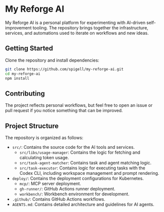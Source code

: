 # My Reforge AI

My Reforge AI is a personal platform for experimenting with AI-driven self-improvement tooling. The repository brings together the infrastructure, services, and automations used to iterate on workflows and new ideas.

## Getting Started

Clone the repository and install dependencies:

```bash
git clone https://github.com/spigell/my-reforge-ai.git
cd my-reforge-ai
npm install
```

## Contributing

The project reflects personal workflows, but feel free to open an issue or pull request if you notice something that can be improved.

## Project Structure

The repository is organized as follows:

- `src/`: Contains the source code for the AI tools and services.
  - `src/libs/usage-manager`: Contains the logic for fetching and calculating token usage.
  - `src/task-agent-matcher`: Contains task and agent matching logic.
  - `src/task-executor`: Contains logic for executing tasks with the Codex CLI, including workspace management and prompt rendering.
- `deploy/`: Contains the deployment configurations for Kubernetes.
  - `mcp/`: MCP server deployment.
  - `gh-runner/`: GitHub Actions runner deployment.
  - `workbench/`: Workbench environment for development.
- `.github/`: Contains GitHub Actions workflows.
- `AGENTS.md`: Contains detailed architecture and guidelines for AI agents.
